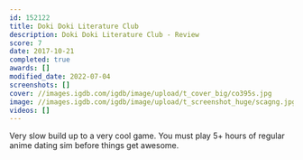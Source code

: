 ```yaml
---
id: 152122
title: Doki Doki Literature Club
description: Doki Doki Literature Club - Review
score: 7
date: 2017-10-21
completed: true
awards: []
modified_date: 2022-07-04
screenshots: []
cover: //images.igdb.com/igdb/image/upload/t_cover_big/co395s.jpg
image: //images.igdb.com/igdb/image/upload/t_screenshot_huge/scagng.jpg
videos: []
---
```

Very slow build up to a very cool game. You must play 5+ hours of regular anime dating sim before things get awesome.